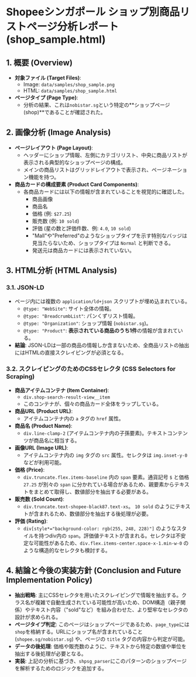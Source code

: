 # Shopeeシンガポール ショップ別商品リストページ分析レポート (shop_sample.html)

## 1. 概要 (Overview)

- **対象ファイル (Target Files)**:
  - Image: `data/samples/shop_sample.png`
  - HTML: `data/samples/shop_sample.html`
- **ページタイプ (Page Type)**:
  - 分析の結果、これは`nobistar.sg`という特定の**ショップページ (shop)**であることが確認された。

## 2. 画像分析 (Image Analysis)

- **ページレイアウト (Page Layout)**:
  - ヘッダーにショップ情報、左側にカテゴリリスト、中央に商品リストが表示される典型的なショップページの構成。
  - メインの商品リストはグリッドレイアウトで表示され、ページネーション機能を持つ。
- **商品カードの構成要素 (Product Card Components)**:
  - 各商品カードには以下の情報が含まれていることを視覚的に確認した。
    - 商品画像
    - 商品名
    - 価格 (例: `$27.25`)
    - 販売数 (例: `10 sold`)
    - 評価 (星の数と評価件数、例: `4.0`, `10 sold`)
    - "Mall"や"Preferred"のようなショップタイプを示す特別なバッジは見当たらないため、ショップタイプは `Normal` と判断できる。
    - 発送元は商品カードには表示されていない。

## 3. HTML分析 (HTML Analysis)

### 3.1. JSON-LD

- ページ内には複数の `application/ld+json` スクリプトが埋め込まれている。
  - `@type: "WebSite"`: サイト全体の情報。
  - `@type: "BreadcrumbList"`: パンくずリスト情報。
  - `@type: "Organization"`: ショップ情報 (`nobistar.sg`)。
  - `@type: "Product"`: **表示されている商品のうち1件**の情報が含まれている。
- **結論**: JSON-LDは一部の商品の情報しか含まないため、全商品リストの抽出にはHTMLの直接スクレイピングが必須となる。

### 3.2. スクレイピングのためのCSSセレクタ (CSS Selectors for Scraping)

- **商品アイテムコンテナ (Item Container)**:
  - `div.shop-search-result-view__item`
  - このコンテナが、個々の商品カード全体をラップしている。
- **商品URL (Product URL)**:
  - アイテムコンテナ内の `a` タグの `href` 属性。
- **商品名 (Product Name)**:
  - `div.line-clamp-2` (アイテムコンテナ内の子孫要素)。テキストコンテンツが商品名に相当する。
- **画像URL (Image URL)**:
  - アイテムコンテナ内の `img` タグの `src` 属性。セレクタは `img.inset-y-0` などが利用可能。
- **価格 (Price)**:
  - `div.truncate.flex.items-baseline` 内の `span` 要素。通貨記号 `$` と価格 `27.25` が別々の `span` に分かれている場合があるため、親要素からテキストをまとめて取得し、数値部分を抽出する必要がある。
- **販売数 (Sold Count)**:
  - `div.truncate.text-shopee-black87.text-xs`。 `10 sold` のようにテキストが含まれるため、数値部分を抽出する後処理が必要。
- **評価 (Rating)**:
  - `div[style*="background-color: rgb(255, 248, 228)"]` のようなスタイルを持つdiv内の `span`。評価値テキストが含まれる。セレクタは不安定な可能性があるため、`div.flex.items-center.space-x-1.min-w-0` のような構造的なセレクタも検討する。

## 4. 結論と今後の実装方針 (Conclusion and Future Implementation Policy)

- **抽出戦略**: 主にCSSセレクタを用いたスクレイピングで情報を抽出する。クラス名が複雑で自動生成されている可能性が高いため、DOM構造（親子関係）やテキスト内容（"sold"など）を組み合わせた、より堅牢なセレクタの設計が求められる。
- **ページタイプ判定**: このページはショップページであるため、`page_type`には`shop`を格納する。URLにショップ名が含まれていること (`shopee.sg/nobistar.sg`) や、ページの `title` タグの内容から判定が可能。
- **データの後処理**: 価格や販売数のように、テキストから特定の数値や単位を抽出する後処理が必要となる。
- **実装**: 上記の分析に基づき、`shpsg_parser`にこのパターンのショップページを解析するためのロジックを追加する。
